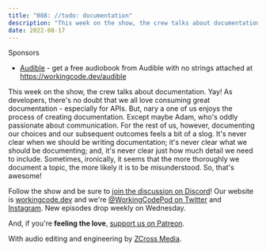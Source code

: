 ```yaml
---
title: "088: //todo: documentation"
description: "This week on the show, the crew talks about documentation."
date: 2022-08-17
---
```


<script async defer onload="redcircleIframe();" src="https://api.podcache.net/embedded-player/sh/30227421-bc27-45c2-bfb4-861def7dd4cc/ep/ba3fcec6-f5bc-43c3-81e3-b37c7248c23c"></script><div class="redcirclePlayer-ba3fcec6-f5bc-43c3-81e3-b37c7248c23c"></div>

Sponsors

- [Audible](https://workingcode.dev/audible) - get a free audiobook from Audible with no strings attached at https://workingcode.dev/audible

This week on the show, the crew talks about documentation. Yay! As developers, there's no doubt that we all love consuming great documentation - especially for APIs. But, nary a one of us enjoys the process of creating documentation. Except maybe Adam, who's oddly passionate about communication. For the rest of us, however, documenting our choices and our subsequent outcomes feels a bit of a slog. It's never clear when we should be writing documentation; it's never clear what we should be documenting; and, it's never clear just how much detail we need to include. Sometimes, ironically, it seems that the more thoroughly we document a topic, the more likely it is to be misunderstood. So, that's awesome!

Follow the show and be sure to [join the discussion on Discord][working-code-discord]! Our website is [workingcode.dev][working-code] and we're [@WorkingCodePod on Twitter][working-code-twitter] and [Instagram][working-code-instagram]. New episodes drop weekly on Wednesday.

And, if you're **feeling the love**, [support us on Patreon][working-code-patreon].

[working-code]: https://workingcode.dev/
[working-code-discord]: https://workingcode.dev/discord/
[working-code-instagram]: https://www.instagram.com/workingcodepod/
[working-code-patreon]: https://www.patreon.com/workingcodepod
[working-code-twitter]: https://twitter.com/WorkingCodePod

With audio editing and engineering by [ZCross Media](https://www.zcross.media/).
